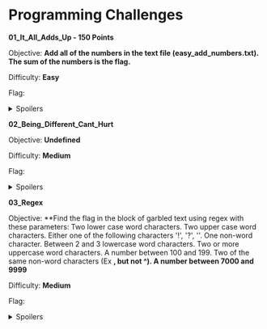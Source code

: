 
# Programming Challenges

**01_It_All_Adds_Up - 150 Points**

Objective: **Add all of the numbers in the text file (easy_add_numbers.txt). The sum of the numbers is the flag.**

Difficulty: **Easy**

Flag:<details>
  <summary>Spoilers</summary>
	  746217
</details>

**02_Being_Different_Cant_Hurt**

Objective: **Undefined**

Difficulty: **Medium**

Flag:<details>
  <summary>Spoilers</summary>
  1sthi5re@lLyf3
</details>

**03_Regex**

Objective: **Find the flag in the block of garbled text using regex with these parameters: Two lower case word characters. Two upper case word characters. Either one of the following characters '!', '?', ''. One non-word character. Between 2 and 3 lowercase word characters. Two or more uppercase word characters. A number between 100 and 199. Two of the same non-word characters (Ex **, but not ^). A number between 7000 and 9999**

Difficulty: **Medium**

Flag:<details>
  <summary>Spoilers</summary>
  khNV!#ksAQ102))9987
</details>